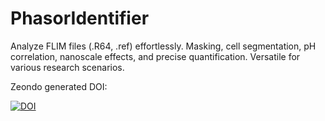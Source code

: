 # PhasorIdentifier
Analyze FLIM files (.R64, .ref) effortlessly. Masking, cell segmentation, pH correlation, nanoscale effects, and precise quantification. Versatile for various research scenarios.

Zeondo generated DOI:

[![DOI](https://zenodo.org/badge/DOI/10.5281/zenodo.8282839.svg)](https://doi.org/10.5281/zenodo.8282839)

